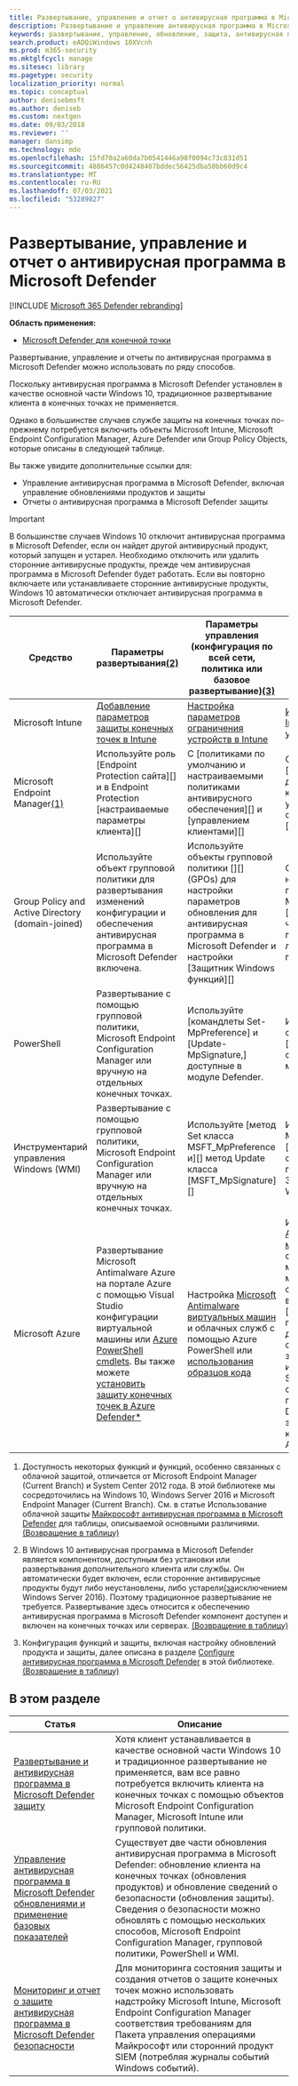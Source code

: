 ```yaml
---
title: Развертывание, управление и отчет о антивирусная программа в Microsoft Defender
description: Развертывание и управление антивирусная программа в Microsoft Defender с помощью Intune, Microsoft Endpoint Configuration Manager, групповой политики, PowerShell или WMI
keywords: развертывание, управление, обновление, защита, антивирусная программа в Microsoft Defender
search.product: eADQiWindows 10XVcnh
ms.prod: m365-security
ms.mktglfcycl: manage
ms.sitesec: library
ms.pagetype: security
localization_priority: normal
ms.topic: conceptual
author: denisebmsft
ms.author: deniseb
ms.custom: nextgen
ms.date: 09/03/2018
ms.reviewer: ''
manager: dansimp
ms.technology: mde
ms.openlocfilehash: 15fd70a2a60da7b0541446a98f0094c73c831d51
ms.sourcegitcommit: 4886457c0d4248407bddec56425dba50bb60d9c4
ms.translationtype: MT
ms.contentlocale: ru-RU
ms.lasthandoff: 07/03/2021
ms.locfileid: "53289827"
---
```

# <a name="deploy-manage-and-report-on-microsoft-defender-antivirus"></a>Развертывание, управление и отчет о антивирусная программа в Microsoft Defender

[!INCLUDE [Microsoft 365 Defender rebranding](../../includes/microsoft-defender.md)]


**Область применения:**

- [Microsoft Defender для конечной точки](/microsoft-365/security/defender-endpoint/)

Развертывание, управление и отчеты по антивирусная программа в Microsoft Defender можно использовать по ряду способов.

Поскольку антивирусная программа в Microsoft Defender установлен в качестве основной части Windows 10, традиционное развертывание клиента в конечных точках не применяется.

Однако в большинстве случаев службе защиты на конечных точках по-прежнему потребуется включить объекты Microsoft Intune, Microsoft Endpoint Configuration Manager, Azure Defender или Group Policy Objects, которые описаны в следующей таблице.

Вы также увидите дополнительные ссылки для:

- Управление антивирусная программа в Microsoft Defender, включая управление обновлениями продуктов и защиты
- Отчеты о антивирусная программа в Microsoft Defender защиты

> [!IMPORTANT]
> В большинстве случаев Windows 10 отключит антивирусная программа в Microsoft Defender, если он найдет другой антивирусный продукт, который запущен и устарел. Необходимо отключить или удалить сторонние антивирусные продукты, прежде чем антивирусная программа в Microsoft Defender будет работать. Если вы повторно включаете или устанавливаете сторонние антивирусные продукты, Windows 10 автоматически отключает антивирусная программа в Microsoft Defender.

Средство|Параметры развертывания<a href="#fn2" id="ref2">(2)</a>|Параметры управления (конфигурация по всей сети, политика или базовое развертывание)[(3)](#fn3)|Параметры отчетности  
---|---|---|---  
Microsoft Intune|[Добавление параметров защиты конечных точек в Intune](/intune/endpoint-protection-configure)|[Настройка параметров ограничения устройств в Intune](/intune/device-restrictions-configure)| [Использование консоли Intune для управления устройствами](/intune/device-management)  
Microsoft Endpoint Manager[(1)](#fn1)|Используйте роль [Endpoint Protection сайта][] и в Endpoint Protection [настраиваемые параметры клиента][]|С [политиками по умолчанию и настраиваемыми политиками антивирусного обеспечения][] и [управлением клиентами][]|С помощью рабочего [пространства диспетчера конфигурации по умолчанию][] и оповещений [электронной почты][]  
Group Policy and Active Directory (domain-joined)|Используйте объект групповой политики для развертывания изменений конфигурации и обеспечения антивирусная программа в Microsoft Defender включена.|Используйте объекты групповой политики [][] (GPOs) для настройки параметров обновления для антивирусная программа в Microsoft Defender и настройки [Защитник Windows функций][]|Отчеты конечной точки недоступны для групповой политики. Можно создать список [групповых политик,][] чтобы определить, не применяются ли какие-либо параметры или политики.
PowerShell|Развертывание с помощью групповой политики, Microsoft Endpoint Configuration Manager или вручную на отдельных конечных точках.|Используйте [командлеты Set-MpPreference] и [Update-MpSignature,] доступные в модуле Defender.|Используйте соответствующие [командлеты Get-cmdlets, доступные в модуле Defender][]
Инструментарий управления Windows (WMI)|Развертывание с помощью групповой политики, Microsoft Endpoint Configuration Manager или вручную на отдельных конечных точках.|Используйте [метод Set класса MSFT_MpPreference и][] метод Update класса [MSFT_MpSignature][]|Используйте [класс MSFT_MpComputerStatus][] и метод получения связанных классов [в поставщике WMIv2 Защитник Windows WMIv2][]
Microsoft Azure|Развертывание Microsoft Antimalware Azure на портале Azure с помощью Visual Studio конфигурации виртуальной машины или [Azure PowerShell cmdlets](/azure/security/azure-security-antimalware#antimalware-deployment-scenarios). Вы также можете [установить защиту конечных точек в Azure Defender*](/azure/security-center/security-center-install-endpoint-protection)|Настройка [Microsoft Antimalware виртуальных машин](/azure/security/azure-security-antimalware#enable-and-configure-antimalware-using-powershell-cmdlets) и облачных служб с помощью Azure PowerShell или [использования образцов кода](https://gallery.technet.microsoft.com/Antimalware-For-Azure-5ce70efe)|Используйте [Microsoft Antimalware виртуальных машин](/azure/security/azure-security-antimalware#enable-and-configure-antimalware-using-powershell-cmdlets) и облачных служб с Azure PowerShell для мониторинга. Вы также можете просмотреть отчеты об использовании в Azure Active Directory, [][] чтобы определить подозрительные действия, включая отчет о [][] возможно зараженных устройствах, и настроить средство SIEM для отчета о событиях антивирусная программа в Microsoft Defender и добавления этого средства в качестве приложения в AAD.

1. <span id="fn1" />Доступность некоторых функций и функций, особенно связанных с облачной защитой, отличается от Microsoft Endpoint Manager (Current Branch) и System Center 2012 года. В этой библиотеке мы сосредоточились на Windows 10, Windows Server 2016 и Microsoft Endpoint Manager (Current Branch). См. в статье Использование облачной защиты [Майкрософт антивирусная программа в Microsoft Defender](cloud-protection-microsoft-defender-antivirus.md) для таблицы, описываемой основными различиями. [(Возвращение в таблицу)](#ref2)
  
2. <span id="fn2" />В Windows 10 антивирусная программа в Microsoft Defender является компонентом, доступным без установки или развертывания дополнительного клиента или службы. Он автоматически будет включен, если сторонние антивирусные продукты будут либо неустановлены, либо устарели[(за](microsoft-defender-antivirus-on-windows-server.md)исключением Windows Server 2016). Поэтому традиционное развертывание не требуется. Развертывание здесь относится к обеспечению антивирусная программа в Microsoft Defender компонент доступен и включен на конечных точках или серверах. [(Возвращение в таблицу)](#ref2)

3. <span id="fn3" />Конфигурация функций и защиты, включая настройку обновлений продукта и защиты, далее описана в разделе [Configure антивирусная программа в Microsoft Defender](configure-notifications-microsoft-defender-antivirus.md) в этой библиотеке. [(Возвращение в таблицу)](#ref2)

[Endpoint Protection роли системы точек-сайтов]: /configmgr/protect/deploy-use/endpoint-protection-site-role
[по умолчанию и настроенные политики противомалярийных программ]:  /configmgr/protect/deploy-use/endpoint-antimalware-policies
[управление клиентом]:  /configmgr/core/clients/manage/manage-clients
[включить Endpoint Protection с настраиваемые параметры клиента]:  /configmgr/protect/deploy-use/endpoint-protection-configure-client
[Рабочее пространство диспетчера конфигурации]:  /configmgr/protect/deploy-use/monitor-endpoint-protection
[оповещений электронной почты]:  /configmgr/protect/deploy-use/endpoint-configure-alerts
[Deploy the Microsoft Intune client to endpoints]: /intune/deploy-use/help-secure-windows-pcs-with-endpoint-protection-for-microsoft-intune
[custom Intune policy]:  /intune/deploy-use/help-secure-windows-pcs-with-endpoint-protection-for-microsoft-intune#configure-microsoft-intune-endpoint-protection
 [custom Intune policy]:  /intune/deploy-use/help-secure-windows-pcs-with-endpoint-protection-for-microsoft-intune#configure-microsoft-intune-endpoint-protection 
[manage tasks]: /intune/deploy-use/help-secure-windows-pcs-with-endpoint-protection-for-microsoft-intune#choose-management-tasks-for-endpoint-protection
[Monitor endpoint protection in the Microsoft Intune administration console]: /intune/deploy-use/help-secure-windows-pcs-with-endpoint-protection-for-microsoft-intune#monitor-endpoint-protection
[Set method of the MSFT_MpPreference class]:  /previous-versions/windows/desktop/defender/set-msft-mppreference
[Метод обновления класса MSFT_MpSignature]:  /previous-versions/windows/desktop/defender/set-msft-mppreference
[MSFT_MpComputerStatus]:  /previous-versions/windows/desktop/defender/msft-mpcomputerstatus
[Защитник Windows Поставщик WMIv2]: /previous-versions/windows/desktop/defender/windows-defender-wmiv2-apis-portal
[Set-MpPreference]:  https://technet.microsoft.com/itpro/powershell/windows/defender/set-mppreference.md
[Update-MpSignature]: /powershell/module/defender/update-mpsignature
[Командлеты get-cmdlets доступны в модуле Defender]: /powershell/module/defender/
[Настройка параметров обновления для антивирусная программа в Microsoft Defender]: manage-updates-baselines-microsoft-defender-antivirus.md
[Настройка Защитник Windows функций]: configure-microsoft-defender-antivirus-features.md
[Групповые политики, чтобы определить, не применяются ли какие-либо параметры или политики]: /previous-versions/windows/it-pro/windows-server-2008-R2-and-2008/cc771389(v=ws.11)
[Возможно зараженные устройства]: /azure/active-directory/active-directory-reporting-sign-ins-from-possibly-infected-devices
[антивирусная программа в Microsoft Defender события]: troubleshoot-microsoft-defender-antivirus.md

## <a name="in-this-section"></a>В этом разделе

Статья | Описание
---|---
[Развертывание и антивирусная программа в Microsoft Defender защиту](deploy-microsoft-defender-antivirus.md) | Хотя клиент устанавливается в качестве основной части Windows 10 и традиционное развертывание не применяется, вам все равно потребуется включить клиента на конечных точках с помощью объектов Microsoft Endpoint Configuration Manager, Microsoft Intune или групповой политики. 
[Управление антивирусная программа в Microsoft Defender обновлениями и применение базовых показателей](manage-updates-baselines-microsoft-defender-antivirus.md) | Существует две части обновления антивирусная программа в Microsoft Defender: обновление клиента на конечных точках (обновления продуктов) и обновление сведений о безопасности (обновления защиты). Сведения о безопасности можно обновлять с помощью нескольких способов, Microsoft Endpoint Configuration Manager, групповой политики, PowerShell и WMI.
[Мониторинг и отчет о защите антивирусная программа в Microsoft Defender безопасности](report-monitor-microsoft-defender-antivirus.md) | Для мониторинга состояния защиты и создания отчетов о защите конечных точек можно использовать надстройку Microsoft Intune, Microsoft Endpoint Configuration Manager соответствия требованиям для Пакета управления операциями Майкрософт или сторонний продукт SIEM (потребляя журналы событий Windows событий).